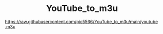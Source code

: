 
<h1 align="center"> YouTube_to_m3u </h1>

https://raw.githubusercontent.com/pic5566/YouTube_to_m3u/main/youtube.m3u

